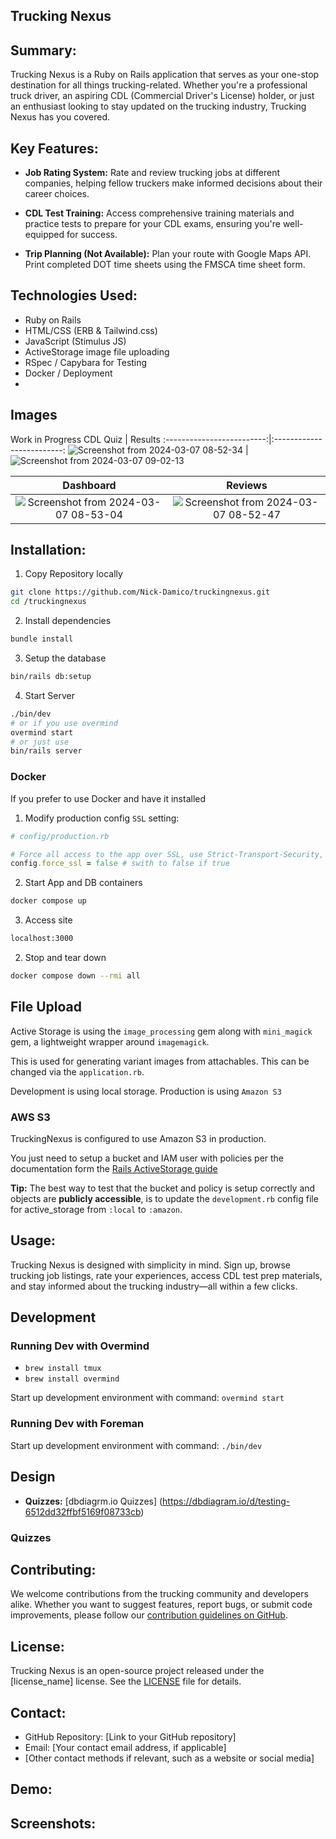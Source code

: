 ## Trucking Nexus

## Summary:

Trucking Nexus is a Ruby on Rails application that serves as your one-stop destination for all things trucking-related. Whether you're a professional truck driver, an aspiring CDL (Commercial Driver's License) holder, or just an enthusiast looking to stay updated on the trucking industry, Trucking Nexus has you covered.

## Key Features:

- **Job Rating System:** Rate and review trucking jobs at different companies, helping fellow truckers make informed decisions about their career choices.

- **CDL Test Training:** Access comprehensive training materials and practice tests to prepare for your CDL exams, ensuring you're well-equipped for success.

- **Trip Planning (Not Available):** Plan your route with Google Maps API. Print completed DOT time sheets using the FMSCA time sheet form.

## Technologies Used:

- Ruby on Rails
- HTML/CSS (ERB & Tailwind.css)
- JavaScript (Stimulus JS)
- ActiveStorage image file uploading
- RSpec / Capybara for Testing
- Docker / Deployment
- 
## Images
Work in Progress
CDL Quiz | Results
:-------------------------:|:-------------------------:
![Screenshot from 2024-03-07 08-52-34](https://github.com/Nick-Damico/truckingnexus/assets/19657584/be0346fe-209d-4159-a2a5-963b7b71e136) | ![Screenshot from 2024-03-07 09-02-13](https://github.com/Nick-Damico/truckingnexus/assets/19657584/e750922f-6cb2-44f3-ac75-7aa37ab3ad3e)


Dashboard | Reviews
:-------------------------:|:-------------------------:
![Screenshot from 2024-03-07 08-53-04](https://github.com/Nick-Damico/truckingnexus/assets/19657584/f57d4d0a-4713-45eb-88c1-9512de24d2a8) | ![Screenshot from 2024-03-07 08-52-47](https://github.com/Nick-Damico/truckingnexus/assets/19657584/4b18ba66-353a-49ad-ae59-e05db8b914f0)


## Installation:

1. Copy Repository locally

```bash
git clone https://github.com/Nick-Damico/truckingnexus.git
cd /truckingnexus
```

2. Install dependencies

```bash
bundle install
```

3. Setup the database

```bash
bin/rails db:setup
```

4. Start Server

```bash
./bin/dev
# or if you use overmind
overmind start
# or just use
bin/rails server
```

### Docker

If you prefer to use Docker and have it installed

1. Modify production config `SSL` setting:

```ruby
# config/production.rb

# Force all access to the app over SSL, use Strict-Transport-Security, and use secure cookies.
config.force_ssl = false # swith to false if true
```

2. Start App and DB containers

```bash
docker compose up
```

3. Access site

```bash
localhost:3000
```

2. Stop and tear down

```bash
docker compose down --rmi all
```

## File Upload

Active Storage is using the `image_processing` gem
along with `mini_magick` gem, a lightweight wrapper around `imagemagick`.

This is used for generating variant images from attachables.
This can be changed via the `application.rb`.

Development is using local storage.
Production is using `Amazon S3`

### AWS S3

TruckingNexus is configured to use Amazon S3 in production.

You just need to setup a bucket and IAM user with policies per the documentation
form the [Rails ActiveStorage guide](https://edgeguides.rubyonrails.org/active_storage_overview.html#s3-service-amazon-s3-and-s3-compatible-apis)

**Tip:** The best way to test that the bucket and policy is setup correctly and objects are **publicly accessible**, is to update the `development.rb` config file for active_storage from `:local` to `:amazon`.

## Usage:

Trucking Nexus is designed with simplicity in mind. Sign up, browse trucking job listings, rate your experiences, access CDL test prep materials, and stay informed about the trucking industry—all within a few clicks.

## Development

### Running Dev with Overmind

- `brew install tmux`
- `brew install overmind`

Start up development environment with command: `overmind start`

### Running Dev with Foreman

Start up development environment with command: `./bin/dev`

## Design

- **Quizzes:** [dbdiagrm.io Quizzes] (https://dbdiagram.io/d/testing-6512dd32ffbf5169f08733cb)

### Quizzes

## Contributing:

We welcome contributions from the trucking community and developers alike. Whether you want to suggest features, report bugs, or submit code improvements, please follow our [contribution guidelines on GitHub](link_to_contributing_guidelines).

## License:

Trucking Nexus is an open-source project released under the [license_name] license. See the [LICENSE](link_to_license_file) file for details.

## Contact:

- GitHub Repository: [Link to your GitHub repository]
- Email: [Your contact email address, if applicable]
- [Other contact methods if relevant, such as a website or social media]

## Demo:

## Screenshots:
